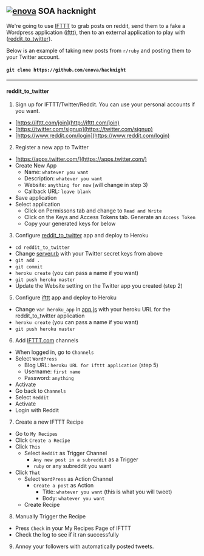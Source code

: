 ## [![enova](http://i.imgur.com/5aGFxNT.png)](http://www.enova.com) SOA hacknight
We're going to use [IFTTT](ifttt.com) to grab posts on reddit, send them to a fake a Wordpress application ([ifttt](https://github.com/enova/ifttt)), then to an external application to play with ([reddit_to_twitter](https://github.com/enova/reddit_to_twitter)). 

Below is an example of taking new posts from `r/ruby` and posting them to your Twitter account.

#### `git clone https://github.com/enova/hacknight`

---

#### reddit_to_twitter

1. Sign up for IFTTT/Twitter/Reddit. You can use your personal accounts if you want.
  - [https://ifttt.com/join](http://ifttt.com/join)
  - [https://twitter.com/signup](https://twitter.com/signup)
  - [https://www.reddit.com/login](https://www.reddit.com/login)

2. Register a new app to Twitter
  - [https://apps.twitter.com/](https://apps.twitter.com/)
  - Create New App
    - Name: `whatever you want`
    - Description: `whatever you want`
    - Website: `anything for now` (will change in step 3)
    - Callback URL: `leave blank`
  - Save application
  - Select application
    - Click on Permissons tab and change to `Read and Write`
    - Click on the Keys and Access Tokens tab. Generate an `Access Token`
    - Copy your generated keys for below
  
3.  Configure [reddit_to_twitter](https://github.com/enova/reddit_to_twitter/) app and deploy to Heroku
  - `cd reddit_to_twitter`
  - Change [server.rb](https://github.com/enova/reddit_to_twitter/blob/master/server.rb#L13) with your Twitter secret keys from above
  - `git add .`
  - `git commit`
  - `heroku create` (you can pass a name if you want)
  - `git push heroku master`
  - Update the Website setting on the Twitter app you created (step 2)
  
5. Configure [ifttt](https://github.com/enova/ifttt/) app and deploy to Heroku
  - Change `var heroku_app` in [app.js](https://github.com/enova/ifttt/blob/master/app.js#L14) with your heroku URL for the reddit_to_twitter application
  - `heroku create` (you can pass a name if you want)
  - `git push heroku master`

6. Add [IFTTT.com](http://ifttt.com) channels
  - When logged in, go to  `Channels`
  - Select `WordPress`
    - Blog URL: `heroku URL for ifttt application` (step 5)
    - Username: `first name`
    - Password: `anything`
  - Activate 
  - Go back to `Channels`
  - Select `Reddit`
  - Activate
  - Login with Reddit
  
7. Create a new IFTTT Recipe
  - Go to `My Recipes`
  - Click `Create a Recipe`
  - Click `This`
    - Select `Reddit` as Trigger Channel
      - `Any new post in a subreddit` as a Trigger
      - `ruby` or any subreddit you want
  - Click `That`
    - Select `WordPress` as Action Channel
      - `Create a post` as Action
        - Title: `whatever you want` (this is what you will tweet)
        - Body: `whatever you want`
    - Create Recipe

8. Manually Trigger the Recipe 
  - Press `Check` in your My Recipes Page of IFTTT
  - Check the log to see if it ran successfully

9. Annoy your followers with automatically posted tweets.
